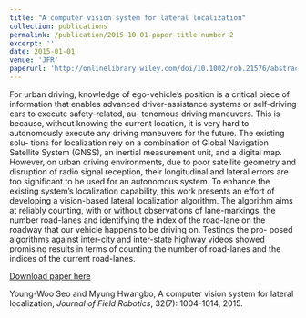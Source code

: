 ```yaml
---
title: "A computer vision system for lateral localization"
collection: publications
permalink: /publication/2015-10-01-paper-title-number-2
excerpt: ''
date: 2015-01-01
venue: 'JFR'
paperurl: 'http://onlinelibrary.wiley.com/doi/10.1002/rob.21576/abstract'
---
```

For urban driving, knowledge of ego-vehicle’s position is a critical piece of information that
enables advanced driver-assistance systems or self-driving cars to execute safety-related, au-
tonomous driving maneuvers. This is because, without knowing the current location, it is
very hard to autonomously execute any driving maneuvers for the future. The existing solu-
tions for localization rely on a combination of Global Navigation Satellite System (GNSS),
an inertial measurement unit, and a digital map. However, on urban driving environments,
due to poor satellite geometry and disruption of radio signal reception, their longitudinal
and lateral errors are too significant to be used for an autonomous system. To enhance
the existing system’s localization capability, this work presents an effort of developing a
vision-based lateral localization algorithm. The algorithm aims at reliably counting, with or
without observations of lane-markings, the number road-lanes and identifying the index of
the road-lane on the roadway that our vehicle happens to be driving on. Testings the pro-
posed algorithms against inter-city and inter-state highway videos showed promising results
in terms of counting the number of road-lanes and the indices of the current road-lanes.

[Download paper here](http://onlinelibrary.wiley.com/doi/10.1002/rob.21576/abstract)

Young-Woo Seo and Myung Hwangbo, A computer vision system for lateral localization, <i>Journal of Field Robotics</i>, 32(7): 1004-1014, 2015.